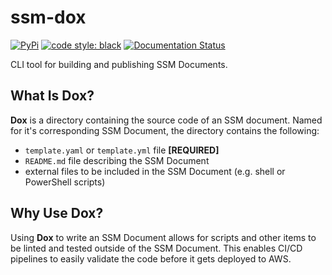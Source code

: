 # ssm-dox

[![PyPi](https://img.shields.io/pypi/v/ssm-dox?style=flat)](https://pypi.org/project/ssm-dox/)
[![code style: black](https://img.shields.io/badge/code%20style-black-000000.svg?style=flat)](https://github.com/psf/black)
[![Documentation Status](https://readthedocs.org/projects/ssm-dox/badge/?version=latest)](https://ssm-dox.readthedocs.io/en/latest/?badge=latest)

CLI tool for building and publishing SSM Documents.

## What Is Dox?

**Dox** is a directory containing the source code of an SSM document.
Named for it's corresponding SSM Document, the directory contains the following:

- ``template.yaml`` or ``template.yml`` file **[REQUIRED]**
- ``README.md`` file describing the SSM Document
- external files to be included in the SSM Document (e.g. shell or PowerShell scripts)

## Why Use Dox?

Using **Dox** to write an SSM Document allows for scripts and other items to be linted and tested outside of the SSM Document.
This enables CI/CD pipelines to easily validate the code before it gets deployed to AWS.
